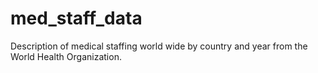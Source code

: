 # med_staff_data
Description of medical staffing world wide by country and year from the World Health Organization.
